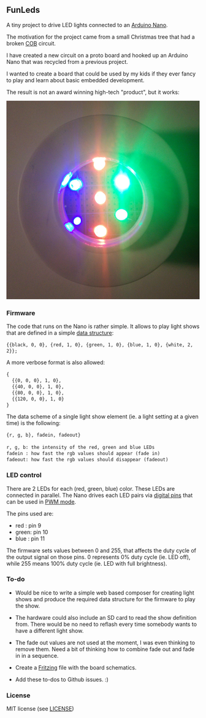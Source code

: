 ## FunLeds

A tiny project to drive LED lights connected to an [Arduino Nano](https://www.arduino.cc/en/pmwiki.php?n=Main/ArduinoBoardNano).

The motivation for the project came from a small Christmas tree that had a
broken [COB](https://en.wikipedia.org/wiki/Chip_on_board) circuit.

I have created a new circuit on a proto board and hooked up an Arduino Nano
that was recycled from a previous project.

I wanted to create a board that could be used by my kids if they ever fancy to
play and learn about basic embedded development.

The result is not an award winning high-tech "product", but it works:

![Picture 1](web/funleds_1.jpg)

### Firmware

The code that runs on the Nano is rather simple. It allows to play light shows
that are defined in a simple [data structure](https://en.wikipedia.org/wiki/Struct_(C_programming_language)):

```
{{black, 0, 0}, {red, 1, 0}, {green, 1, 0}, {blue, 1, 0}, {white, 2, 2}};
```

A more verbose format is also allowed:

```
{
  {{0, 0, 0}, 1, 0},
  {{40, 0, 0}, 1, 0},
  {{80, 0, 0}, 1, 0},
  {{120, 0, 0}, 1, 0}
}
```

The data scheme of a single light show element (ie. a light setting at a given
time) is the following:

```
{r, g, b}, fadein, fadeout}

r, g, b: the intensity of the red, green and blue LEDs
fadein : how fast the rgb values should appear (fade in)
fadeout: how fast the rgb values should disappear (fadeout)
```

### LED control

There are 2 LEDs for each (red, green, blue) color. These LEDs are connected in
parallel. The Nano drives each LED pairs via [digital pins](https://www.arduino.cc/en/reference/board)
that can be used in [PWM mode](https://www.arduino.cc/en/Tutorial/Foundations/PWM).

The pins used are:

* red  : pin 9
* green: pin 10
* blue : pin 11

The firmware sets values between 0 and 255, that affects the duty cycle
of the output signal on those pins. 0 represents 0% duty cycle (ie. LED
off), while 255 means 100% duty cycle (ie. LED with full brightness).

### To-do

* Would be nice to write a simple web based composer for creating light shows
and produce the required data structure for the firmware to play the show.

* The hardware could also include an SD card to read the show definition from.
There would be no need to reflash every time somebody wants to have a different
light show.

* The fade out values are not used at the moment, I was even thinking to remove
them. Need a bit of thinking how to combine fade out and fade in in a sequence.

* Create a [Fritzing](https://fritzing.org/) file with the board schematics.

* Add these to-dos to Github issues. :)

### License

MIT license (see [LICENSE](LICENSE))

